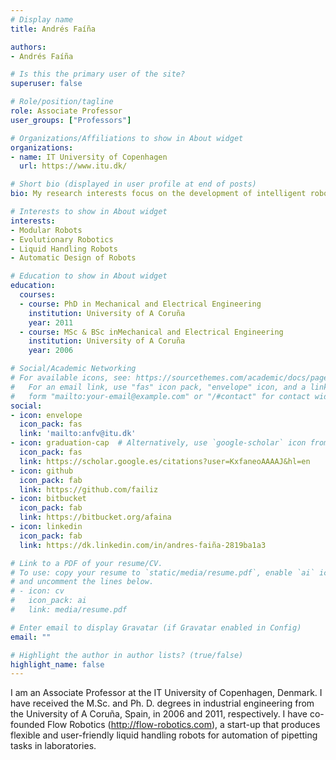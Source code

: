 ```yaml
---
# Display name
title: Andrés Faíña

authors:
- Andrés Faíña

# Is this the primary user of the site?
superuser: false

# Role/position/tagline
role: Associate Professor
user_groups: ["Professors"]

# Organizations/Affiliations to show in About widget
organizations:
- name: IT University of Copenhagen
  url: https://www.itu.dk/

# Short bio (displayed in user profile at end of posts)
bio: My research interests focus on the development of intelligent robotic systems that can be used in the real world with minimal supervision. In order to achieve that, several artificial intelligence tools are used, from evolutionary computation to artificial neural networks. My background broadly spans the areas of mechatronics, modular robotics, evolutionary robotics and liquid handling robots. My research is highly interdisciplinary and involves simulated and real robots. I try to avoid simulation by implementing specific hardware setups to automatically  perform experiments in real life which avoids the bias introduced by the simulators. However, I use simulators when it is necesary to overcome time-consuming experiments.

# Interests to show in About widget
interests:
- Modular Robots
- Evolutionary Robotics
- Liquid Handling Robots
- Automatic Design of Robots

# Education to show in About widget
education:
  courses:
  - course: PhD in Mechanical and Electrical Engineering
    institution: University of A Coruña
    year: 2011
  - course: MSc & BSc inMechanical and Electrical Engineering
    institution: University of A Coruña
    year: 2006

# Social/Academic Networking
# For available icons, see: https://sourcethemes.com/academic/docs/page-builder/#icons
#   For an email link, use "fas" icon pack, "envelope" icon, and a link in the
#   form "mailto:your-email@example.com" or "/#contact" for contact widget.
social:
- icon: envelope
  icon_pack: fas
  link: 'mailto:anfv@itu.dk'
- icon: graduation-cap  # Alternatively, use `google-scholar` icon from `ai` icon pack
  icon_pack: fas
  link: https://scholar.google.es/citations?user=KxfaneoAAAAJ&hl=en
- icon: github
  icon_pack: fab
  link: https://github.com/failiz
- icon: bitbucket
  icon_pack: fab
  link: https://bitbucket.org/afaina
- icon: linkedin
  icon_pack: fab
  link: https://dk.linkedin.com/in/andres-faiña-2819ba1a3

# Link to a PDF of your resume/CV.
# To use: copy your resume to `static/media/resume.pdf`, enable `ai` icons in `params.toml`, 
# and uncomment the lines below.
# - icon: cv
#   icon_pack: ai
#   link: media/resume.pdf

# Enter email to display Gravatar (if Gravatar enabled in Config)
email: ""

# Highlight the author in author lists? (true/false)
highlight_name: false
---
```


I am an Associate Professor at the IT University of Copenhagen, Denmark. I have received the M.Sc. and Ph. D. degrees in industrial engineering from the University of A Coruña, Spain, in 2006 and 2011, respectively. I have co-founded Flow Robotics (http://flow-robotics.com), a start-up that produces flexible and user-friendly liquid handling robots for automation of pipetting tasks in laboratories.
